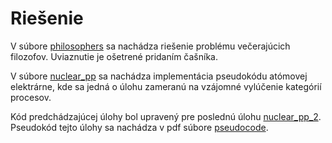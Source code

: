 # Riešenie

V súbore [philosophers](https://github.com/MartinStevo/ppds/blob/fourthweek/philosophers.py) sa nachádza riešenie problému večerajúcich filozofov. Uviaznutie je ošetrené pridaním čašníka.

V súbore [nuclear_pp](https://github.com/MartinStevo/ppds/blob/fourthweek/nuclear_pp.py) sa nachádza implementácia pseudokódu atómovej elektrárne, kde sa jedná o úlohu zameranú na vzájomné vylúčenie kategórií procesov.

Kód predchádzajúcej úlohy bol upravený pre poslednú úlohu [nuclear_pp_2](https://github.com/MartinStevo/ppds/blob/fourthweek/nuclear_pp_2.py). Pseudokód tejto úlohy sa nachádza v pdf súbore [pseudocode](https://github.com/MartinStevo/ppds/blob/fourthweek/pseudocode.pdf).
